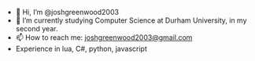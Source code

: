 - 👋 Hi, I’m @joshgreenwood2003
- 🌱 I’m currently studying Computer Science at Durham University, in my second year.
- 📫 How to reach me: joshgreenwood2003@gmail.com
- Experience in lua, C#, python, javascript

<!---
joshgreenwood2003/joshgreenwood2003 is a ✨ special ✨ repository because its `README.md` (this file) appears on your GitHub profile.
You can click the Preview link to take a look at your changes.
--->
